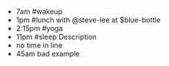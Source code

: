 - 7am #wakeup
- 1pm #lunch with @steve-lee at $blue-bottle
- 2:15pm #yoga
- 11pm #sleep
Description
- no time in line
- 45am bad example
